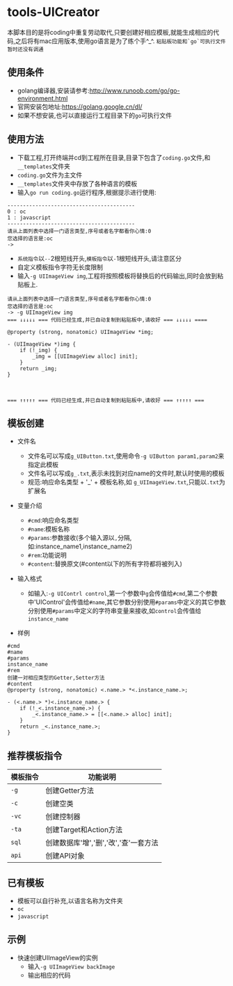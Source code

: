 # tools-UICreator
本脚本目的是将coding中重复劳动取代,只要创建好相应模板,就能生成相应的代码,之后将有mac应用版本,使用go语言是为了练个手^_^.
``粘贴板功能和`go`可执行文件暂时还没有调通``


## 使用条件
* golang编译器,安装请参考:http://www.runoob.com/go/go-environment.html
* 官网安装包地址:https://golang.google.cn/dl/
* 如果不想安装,也可以直接运行工程目录下的`go`可执行文件


## 使用方法
* 下载工程,打开终端并cd到工程所在目录,目录下包含了`coding.go`文件,和`__templates`文件夹
* `coding.go`文件为主文件
* `__templates`文件夹中存放了各种语言的模板
* 输入`go run coding.go`运行程序,根据提示进行使用:
```
-----------------------------------------
0 : oc
1 : javascript
-----------------------------------------
请从上面列表中选择一门语言类型,序号或者名字都看你心情:0
您选择的语言是:oc
-> 
```
* `系统指令`以`--`2根短线开头,`模板指令`以`-`1根短线开头,请注意区分
* 自定义模板指令字符无长度限制
* 输入`-g UIImageView img`,工程将按照模板将替换后的代码输出,同时会放到粘贴板上.
```
请从上面列表中选择一门语言类型,序号或者名字都看你心情:0
您选择的语言是:oc
-> -g UIImageView img
=== ↓↓↓↓↓ === 代码已经生成,并已自动复制到粘贴板中,请收好 === ↓↓↓↓↓ ====

@property (strong, nonatomic) UIImageView *img;

- (UIImageView *)img {
    if (!_img) {
        _img = [[UIImageView alloc] init];
    }
    return _img;
}



=== ↑↑↑↑↑ === 代码已经生成,并已自动复制到粘贴板中,请收好 === ↑↑↑↑↑ ===
```

## 模板创建
* 文件名
  * 文件名可以写成`g_UIButton.txt`,使用命令`-g UIButton param1,param2`来指定此模板
  * 文件名可以写成`g_.txt`,表示未找到对应name的文件时,默认时使用的模板
  * 规范:响应命名类型 + '_' + 模板名称,如 `g_UIImageView.txt`,只能以`.txt`为扩展名

* 变量介绍
  * `#cmd`:响应命名类型
  * `#name`:模板名称
  * `#params`:参数接收(多个输入源以`,`分隔,如:instance_name1,instance_name2)
  * `#rem`:功能说明
  * `#content`:替换原文(#content以下的所有字符都将被列入)

* 输入格式
  * 如输入:`-g UIContrl control`,第一个参数中`g`会传值给`#cmd`,第二个参数中'UIControl'会传值给`#name`,其它参数分别使用`#params`中定义的其它参数分别使用`#params`中定义的字符串变量来接收,如`control`会传值给`instance_name`
  
* 样例
```
#cmd
#name
#params
instance_name
#rem
创建一对相应类型的Getter,Setter方法
#content
@property (strong, nonatomic) <.name.> *<.instance_name.>;

- (<.name.> *)<.instance_name.> {
    if (!_<.instance_name.>) {
        _<.instance_name.> = [[<.name.> alloc] init];
    }
    return _<.instance_name.>;
}
```


## 推荐模板指令
| 模板指令 | 功能说明 |
| ------ | ------ |
| `-g` | 创建Getter方法 |
| `-c` | 创建空类 | 
| `-vc` | 创建控制器 | 
| `-ta` | 创建Target和Action方法 | 
| `sql` | 创建数据库'增','删','改','查'一套方法 | 
| `api` | 创建API对象 |  


## 已有模板
* 模板可以自行补充,以语言名称为文件夹
* `oc`
* `javascript`


## 示例
* 快速创建UIImageView的实例
  * 输入`-g UIImageView backImage`
  * 输出相应的代码
